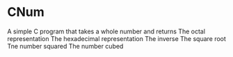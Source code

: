 # CNum

A simple C program that takes a whole number and returns
The octal representation
The hexadecimal representation 
The inverse
The square root
Tne number squared
The number cubed
